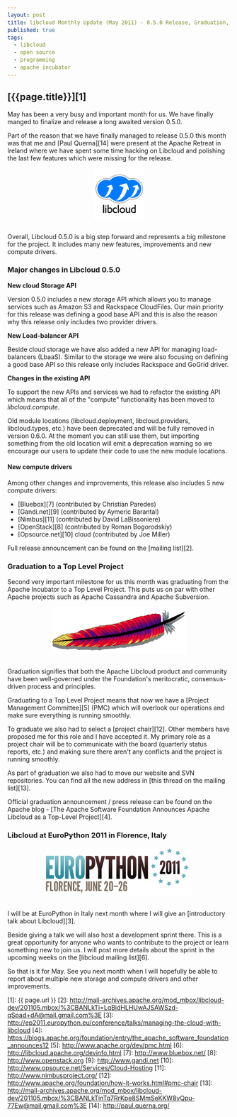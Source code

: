 ```yaml
---
layout: post
title: libcloud Monthly Update (May 2011) - 0.5.0 Release, Graduation, EuroPython
published: true
tags:
  - libcloud
  - open source
  - programming
  - apache incubator
---
```


## [{{page.title}}][1]

May has been a very busy and important month for us. We have finally manged to
finalize and release a long awaited version 0.5.0.

Part of the reason that we have finally managed to release 0.5.0 this month was that
me and [Paul Querna][14] were present at the Apache Retreat in Ireland where we have
spent some time hacking on Libcloud and polishing the last few features which were
missing for the release.

<div style="text-align: center;"><a href="http://libcloud.apache.org" target="_blank"><img src="/images/libcloud_logo.png" style="border: none !important;" align="middle"/></a></div>
<br />

Overall, Libcloud 0.5.0 is a big step forward and represents a big milestone for
the project. It includes many new features, improvements and new compute drivers.

### Major changes in Libcloud 0.5.0

**New cloud Storage API**

Version 0.5.0 includes a new storage API which allows you to manage services such
as Amazon S3 and Rackspace CloudFiles. Our main priority for this release was
defining a good base API and this is also the reason why this release only
includes two provider drivers.

**New Load-balancer API**

Beside cloud storage we have also added a new API for managing load-balancers
(LbaaS). Similar to the storage we were also focusing on defining a good base API
so this release only includes Rackspace and GoGrid driver.

**Changes in the existing API**

To support the new APIs and services we had to refactor the existing API which means
that all of the "compute" functionality has been moved to *libcloud.compute*.

Old module locations (libcloud.deployment, libcloud.providers, libcloud.types, etc.)
have been deprecated and will be fully removed in version 0.6.0. At the moment you
can still use them, but importing something from the old location will emit a
deprecation warning so we encourage our users to update their code to use the new
module locations.

#### New compute drivers

Among other changes and improvements, this release also includes 5 new compute
drivers:

- [Bluebox][7] (contributed by Christian Paredes)
- [Gandi.net][9] (contributed by Aymeric Barantal)
- [Nimbus][11] (contributed by David LaBissoniere)
- [OpenStack][8] (contributed by Roman Bogorodskiy)
- [Opsource.net][10] cloud (contributed by Joe Miller)

Full release announcement can be found on the [mailing list][2].

### Graduation to a Top Level Project

Second very important milestone for us this month was graduating from the Apache
Incubator to a Top Level Project. This puts us on par with other Apache projects
such as Apache Cassandra and Apache Subversion.

<div style="text-align: center;"><a href="http://apache.org/" target="_blank"><img src="/images/apache_logo.png" style="border: none !important;" align="middle"/></a></div>
<br />

Graduation signifies that both the Apache Libcloud product and community have
been well-governed under the Foundation's meritocratic, consensus-driven
process and principles.

Graduating to a Top Level Project means that now we have a
[Project Management Committee][5] (PMC) which will overlook our operations and make
sure everything is running smoothly.

To graduate we also had to select a [project chair][12]. Other members have proposed me
for this role and I have accepted it. My primary role as a project chair will be
to communicate with the board (quarterly status reports, etc.) and making sure
there aren't any conflicts and the project is running smoothly.

As part of graduation we also had to move our website and SVN repositories. You
can find all the new address in [this thread on the mailing list][13].

Official graduation announcement / press release can be found on the Apache blog -
[The Apache Software Foundation Announces Apache Libcloud as a Top-Level Project][4].

### Libcloud at EuroPython 2011 in Florence, Italy

<div style="text-align: center;"><a href="http://ep2011.europython.eu/" target="_blank"><img src="/images/europython_logo.png" style="border: none !important;" align="middle"/></a></div>
<br />

I will be at EuroPython in Italy next month where I will give an
[introductory talk about Libcloud][3].

Beside giving a talk we will also host a development sprint there. This is a
great opportunity for anyone who wants to contribute to the project or learn
something new to join us. I will post more details about the sprint in the
upcoming weeks on the [libcloud mailing list][6].

So that is it for May. See you next month when I will hopefully be able to
report about multiple new storage and compute drivers and other improvements.

[1]: {{ page.url }}
[2]: http://mail-archives.apache.org/mod_mbox/libcloud-dev/201105.mbox/%3CBANLkTi=LqBidHLHUwAJSAWSzd-qSpad+dA@mail.gmail.com%3E
[3]: http://ep2011.europython.eu/conference/talks/managing-the-cloud-with-libcloud
[4]: https://blogs.apache.org/foundation/entry/the_apache_software_foundation_announces12
[5]: http://www.apache.org/dev/pmc.html
[6]: http://libcloud.apache.org/devinfo.html
[7]: http://www.bluebox.net/
[8]: http://www.openstack.org
[9]: http://www.gandi.net
[10]: http://www.opsource.net/Services/Cloud-Hosting
[11]: http://www.nimbusproject.org/
[12]: http://www.apache.org/foundation/how-it-works.html#pmc-chair
[13]: http://mail-archives.apache.org/mod_mbox/libcloud-dev/201105.mbox/%3CBANLkTinTq7RrKpe8SMmSeKKW8yQpu-77Ew@mail.gmail.com%3E
[14]: http://paul.querna.org/
